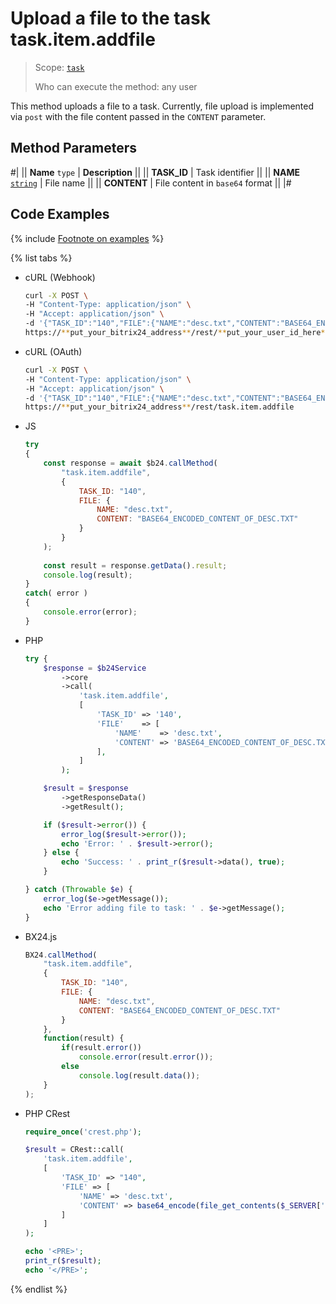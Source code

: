 # Upload a file to the task task.item.addfile

> Scope: [`task`](../../../scopes/permissions.md)
>
> Who can execute the method: any user

This method uploads a file to a task. Currently, file upload is implemented via `post` with the file content passed in the `CONTENT` parameter.

## Method Parameters

#|
|| **Name**
`type` | **Description** ||
|| **TASK_ID** | Task identifier ||
|| **NAME**
[`string`](../../../data-types.md) | File name ||
|| **CONTENT** | File content in `base64` format ||
|#

## Code Examples

{% include [Footnote on examples](../../../../_includes/examples.md) %}

{% list tabs %}

- cURL (Webhook)

    ```bash
    curl -X POST \
    -H "Content-Type: application/json" \
    -H "Accept: application/json" \
    -d '{"TASK_ID":"140","FILE":{"NAME":"desc.txt","CONTENT":"BASE64_ENCODED_CONTENT_OF_DESC.TXT"}}' \
    https://**put_your_bitrix24_address**/rest/**put_your_user_id_here**/**put_your_webhook_here**/task.item.addfile
    ```

- cURL (OAuth)

    ```bash
    curl -X POST \
    -H "Content-Type: application/json" \
    -H "Accept: application/json" \
    -d '{"TASK_ID":"140","FILE":{"NAME":"desc.txt","CONTENT":"BASE64_ENCODED_CONTENT_OF_DESC.TXT"},"auth":"z3eamwwkpgl7u18kx14q1s4c0ffckqsn"}' \
    https://**put_your_bitrix24_address**/rest/task.item.addfile
    ```

- JS

    ```js
    try
    {
    	const response = await $b24.callMethod(
    		"task.item.addfile",
    		{
    			TASK_ID: "140",
    			FILE: {
    				NAME: "desc.txt",
    				CONTENT: "BASE64_ENCODED_CONTENT_OF_DESC.TXT"
    			}
    		}
    	);
    	
    	const result = response.getData().result;
    	console.log(result);
    }
    catch( error )
    {
    	console.error(error);
    }
    ```

- PHP

    ```php
    try {
        $response = $b24Service
            ->core
            ->call(
                'task.item.addfile',
                [
                    'TASK_ID' => '140',
                    'FILE'    => [
                        'NAME'    => 'desc.txt',
                        'CONTENT' => 'BASE64_ENCODED_CONTENT_OF_DESC.TXT',
                    ],
                ]
            );
    
        $result = $response
            ->getResponseData()
            ->getResult();
    
        if ($result->error()) {
            error_log($result->error());
            echo 'Error: ' . $result->error();
        } else {
            echo 'Success: ' . print_r($result->data(), true);
        }
    
    } catch (Throwable $e) {
        error_log($e->getMessage());
        echo 'Error adding file to task: ' . $e->getMessage();
    }
    ```

- BX24.js

    ```js
    BX24.callMethod(
        "task.item.addfile",
        {
            TASK_ID: "140",
            FILE: {
                NAME: "desc.txt",
                CONTENT: "BASE64_ENCODED_CONTENT_OF_DESC.TXT"
            }
        },
        function(result) {
            if(result.error())
                console.error(result.error());
            else
                console.log(result.data());
        }
    );
    ```

- PHP CRest

    ```php
    require_once('crest.php');

    $result = CRest::call(
        'task.item.addfile',
        [
            'TASK_ID' => "140",
            'FILE' => [
                'NAME' => 'desc.txt',
                'CONTENT' => base64_encode(file_get_contents($_SERVER['DOCUMENT_ROOT'] .'/desc.txt'))
            ]
        ]
    );

    echo '<PRE>';
    print_r($result);
    echo '</PRE>';
    ```

{% endlist %}